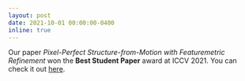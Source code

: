 ```yaml
---
layout: post
date: 2021-10-01 00:00:00-0400
inline: true
---
```


 Our paper <i>Pixel-Perfect Structure-from-Motion with Featuremetric Refinement</i> won the <b>Best Student Paper</b> award at ICCV 2021. You can check it out [here](http://github.com/cvg/pixel-perfect-sfm).